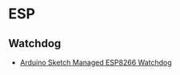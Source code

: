 # ESP

## Watchdog

- [Arduino Sketch Managed ESP8266 Watchdog](https://sigmdel.ca/michel/program/esp8266/arduino/watchdogs2_en.html)
